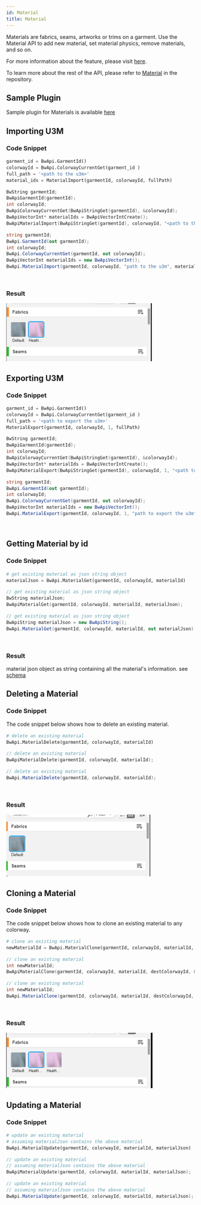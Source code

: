 ```yaml
---
id: Material
title: Material
---
```


Materials are fabrics, seams, artworks or trims on a garment. Use the Material API to add new material, set material physics, remove materials, and so on. <br/>

For more information about the feature, please visit <a href="https://support.browzwear.com/VStitcher/Materials/materials.htm" target="_blank">here</a>.

To learn more about the rest of the API, please refer to <a href="https://gitlab.com/browzwear/share/open-platform/client-api/-/blob/master/BWPlugin/include/AssetManagement/BWPluginAPI_Material.h" target="_blank">Material</a> in the repository.

## Sample Plugin
Sample plugin for Materials is available <a href="https://gitlab.com/browzwear/share/open-platform/client-api/-/tree/master/samples/python/u3m" target="_blank">here</a>

## Importing U3M

### Code Snippet

<!--DOCUSAURUS_CODE_TABS-->

<!--Python-->

```python
garment_id = BwApi.GarmentId()
colorwayId = BwApi.ColorwayCurrentGet(garment_id )
full_path = '<path to the u3m>'
material_ids = MaterialImport(garmentId, colorwayId, fullPath)
```
<!--C++-->

```cpp
BwString garmentId;
BwApiGarmentId(garmentId);
int colorwayId;
BwApiColorwayCurrentGet(BwApiStringGet(garmentId), &colorwayId);
BwApiVectorInt* materialIds = BwApiVectorIntCreate();
BwApiMaterialImport(BwApiStringGet(garmentId), colorwayId, "<path to the u3m>", materialIds);
```
<!--C#-->

```csharp
string garmentId;
BwApi.GarmentId(out garmentId);
int colorwayId;
BwApi.ColorwayCurrentGet(garmentId, out colorwayId);
BwApiVectorInt materialIds = new BwApiVectorInt();
BwApi.MaterialImport(garmentId, colorwayId, "path to the u3m", materialIds);
```
<!--END_DOCUSAURUS_CODE_TABS-->
<br/>

### Result
![](../assets/material/import-u3m.png)

## Exporting U3M

### Code Snippet

<!--DOCUSAURUS_CODE_TABS-->

<!--Python-->

```python
garment_id = BwApi.GarmentId()
colorwayId = BwApi.ColorwayCurrentGet(garment_id )
full_path = '<path to export the u3m>'
MaterialExport(garmentId, colorwayId, 1, fullPath)
```
<!--C++-->

```cpp
BwString garmentId;
BwApiGarmentId(garmentId);
int colorwayId;
BwApiColorwayCurrentGet(BwApiStringGet(garmentId), &colorwayId);
BwApiVectorInt* materialIds = BwApiVectorIntCreate();
BwApiMaterialExport(BwApiStringGet(garmentId), colorwayId, 1, "<path to export the u3m>")
```
<!--C#-->

```csharp
string garmentId;
BwApi.GarmentId(out garmentId);
int colorwayId;
BwApi.ColorwayCurrentGet(garmentId, out colorwayId);
BwApiVectorInt materialIds = new BwApiVectorInt();
BwApi.MaterialExport(garmentId, colorwayId, 1, "path to export the u3m")
```
<!--END_DOCUSAURUS_CODE_TABS-->
<br/>


## Getting Material by id

### Code Snippet

<!--DOCUSAURUS_CODE_TABS-->

<!--Python-->

```python
# get existing material as json string object
materialJson = BwApi.MaterialGet(garmentId, colorwayId, materialId)
```
<!--C++-->

```cpp
// get existing material as json string object
BwString materialJson;
BwApiMaterialGet(garmentId, colorwayId, materialId, materialJson);
```
<!--C#-->

```csharp
// get existing material as json string object
BwApiString materialJson = new BwApiString();
BwApi.MaterialGet(garmentId, colorwayId, materialId, out materialJson);
```
<!--END_DOCUSAURUS_CODE_TABS-->

<br/>

### Result

material json object as string containing all the material's information. see <a href="https://gitlab.com/browzwear/share/open-platform/client-api/-/blob/master/BWPlugin/schema/api/v2.0/material/material.json" target="_blank">schema</a>

## Deleting a Material

### Code Snippet
The code snippet below shows how to delete an existing material. <br/>
<!--DOCUSAURUS_CODE_TABS-->

<!--Python-->

```python
# delete an existing material
BwApi.MaterialDelete(garmentId, colorwayId, materialId)
```
<!--C++-->

```cpp
// delete an existing material
BwApiMaterialDelete(garmentId, colorwayId, materialId);
```
<!--C#-->

```csharp
// delete an existing material
BwApi.MaterialDelete(garmentId, colorwayId, materialId);
```
<!--END_DOCUSAURUS_CODE_TABS-->

<br/>

### Result
![](../assets/material/delete-u3m.png)

## Cloning a Material

### Code Snippet
The code snippet below shows how to clone an existing material to any colorway. <br/>
<!--DOCUSAURUS_CODE_TABS-->

<!--Python-->

```python
# clone an existing material
newMaterialId = BwApi.MaterialClone(garmentId, colorwayId, materialId, destColorwayId)
```
<!--C++-->

```cpp
// clone an existing material
int newMaterialId;
BwApiMaterialClone(garmentId, colorwayId, materialId, destColorwayId, &newMaterialId);
```
<!--C#-->

```csharp
// clone an existing material
int newMaterialId;
BwApi.MaterialClone(garmentId, colorwayId, materialId, destColorwayId, out newMaterialId);
```
<!--END_DOCUSAURUS_CODE_TABS-->
<br/>

### Result
![](../assets/material/clone-material.png)

## Updating a Material

### Code Snippet
<!--DOCUSAURUS_CODE_TABS-->

<!--Python-->


```python
# update an existing material
# assuming materialJson contains the above material
BwApi.MaterialUpdate(garmentId, colorwayId, materialId, materialJson)
```
<!--C++-->

```cpp
// update an existing material
// assuming materialJson contains the above material
BwApiMaterialUpdate(garmentId, colorwayId, materialId, materialJson);
```
<!--C#-->

```csharp
// update an existing material
// assuming materialJson contains the above material
BwApi.MaterialUpdate(garmentId, colorwayId, materialId, materialJson);
```
<!--END_DOCUSAURUS_CODE_TABS-->

<br/>
